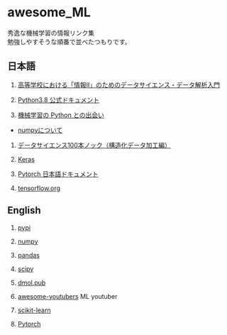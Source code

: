 # awesome_ML
秀逸な機械学習の情報リンク集  
勉強しやすそうな順番で並べたつもりです。

## 日本語
1. [高等学校における「情報II」のためのデータサイエンス・データ解析入門](https://www.stat.go.jp/teacher/comp-learn-04.html)

1. [Python3.8 公式ドキュメント](https://docs.python.org/ja/3.8/)

1. [機械学習の Python との出会い](https://github.com/tkamishima/mlmpy)
- [numpyについて](https://www.kamishima.net/mlmpyja/nbayes1/ndarray.html)

1. [データサイエンス100本ノック（構造化データ加工編）](https://github.com/The-Japan-DataScientist-Society/100knocks-preprocess)

1. [Keras](https://keras.io/ja/)

1. [Pytorch 日本語ドキュメント](https://yutaroogawa.github.io/pytorch_tutorials_jp/)

1. [tensorflow.org](https://www.tensorflow.org/)

## English
1. [pypi](https://pypi.org/)

1. [numpy](https://numpy.org/)

1. [pandas](https://pandas.pydata.org/)

1. [scipy](https://www.scipy.org/)

1. [dmol.pub](https://dmol.pub/intro.html)

1. [awesome-youtubers](https://github.com/JoseDeFreitas/awesome-youtubers?utm_campaign=piqcy&utm_medium=email&utm_source=Revue%20newsletter#machine-learning)
ML youtuber

1. [scikit-learn](https://scikit-learn.org/stable/index.html)

1. [Pytorch](https://pytorch.org/)
